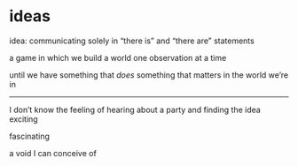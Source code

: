 # ideas

idea: communicating solely in “there is” and “there are” statements

a game in which we build a world one observation at a time

until we have something that _does_ something that matters in the world we’re in

***

I don’t know the feeling of hearing about a party and finding the idea exciting

fascinating

a void I can conceive of
